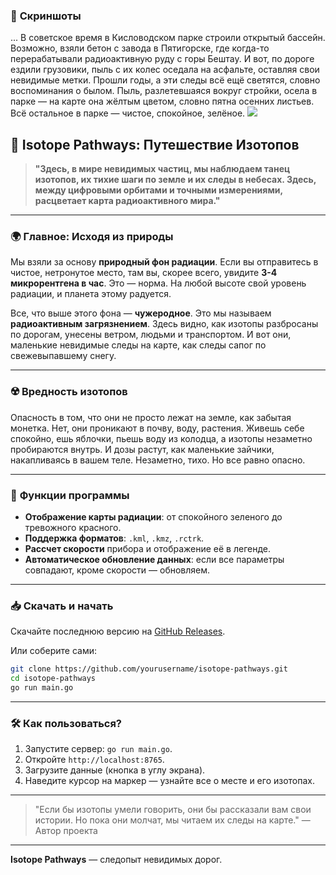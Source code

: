 
### 📸 **Скриншоты**

... В советское время в Кисловодском парке строили открытый бассейн. Возможно, взяли бетон с завода в Пятигорске, где когда-то перерабатывали радиоактивную руду с горы Бештау. И вот, по дороге ездили грузовики, пыль с их колес оседала на асфальте, оставляя свои невидимые метки. Прошли годы, а эти следы всё ещё светятся, словно воспоминания о былом. Пыль, разлетевшаяся вокруг стройки, осела в парке — на карте она жёлтым цветом, словно пятна осенних листьев. Всё остальное в парке — чистое, спокойное, зелёное.
<img src="https://repository-images.githubusercontent.com/870016860/11fd6abc-fe8b-4cd8-95c2-df1c631c8762">

## 🌌 **Isotope Pathways: Путешествие Изотопов**

> **"Здесь, в мире невидимых частиц, мы наблюдаем танец изотопов, их тихие шаги по земле и их следы в небесах. Здесь, между цифровыми орбитами и точными измерениями, расцветает карта радиоактивного мира."**

---

### 🌍 **Главное: Исходя из природы**

Мы взяли за основу **природный фон радиации**. Если вы отправитесь в чистое, нетронутое место, там вы, скорее всего, увидите **3-4 микрорентгена в час**. Это — норма. На любой высоте свой уровень радиации, и планета этому радуется.

Все, что выше этого фона — **чужеродное**. Это мы называем **радиоактивным загрязнением**. Здесь видно, как изотопы разбросаны по дорогам, унесены ветром, людьми и транспортом. И вот они, маленькие невидимые следы на карте, как следы сапог по свежевыпавшему снегу.

---

### ☢️ **Вредность изотопов**

Опасность в том, что они не просто лежат на земле, как забытая монетка. Нет, они проникают в почву, воду, растения. Живешь себе спокойно, ешь яблочки, пьешь воду из колодца, а изотопы незаметно пробираются внутрь. И дозы растут, как маленькие зайчики, накапливаясь в вашем теле. Незаметно, тихо. Но все равно опасно.

---

### 🚀 **Функции программы**

- **Отображение карты радиации**: от спокойного зеленого до тревожного красного.
- **Поддержка форматов**: `.kml`, `.kmz`, `.rctrk`.
- **Рассчет скорости** прибора и отображение её в легенде.
- **Автоматическое обновление данных**: если все параметры совпадают, кроме скорости — обновляем.

---

### 📥 **Скачать и начать**

Скачайте последнюю версию на [GitHub Releases](https://github.com/yourusername/isotope-pathways/releases).

Или соберите сами:

```bash
git clone https://github.com/yourusername/isotope-pathways.git
cd isotope-pathways
go run main.go
```

---

### 🛠 **Как пользоваться?**

1. Запустите сервер: `go run main.go`.
2. Откройте `http://localhost:8765`.
3. Загрузите данные (кнопка в углу экрана).
4. Наведите курсор на маркер — узнайте все о месте и его изотопах.

---

> "Если бы изотопы умели говорить, они бы рассказали вам свои истории. Но пока они молчат, мы читаем их следы на карте." — Автор проекта

---

**Isotope Pathways** — следопыт невидимых дорог.
